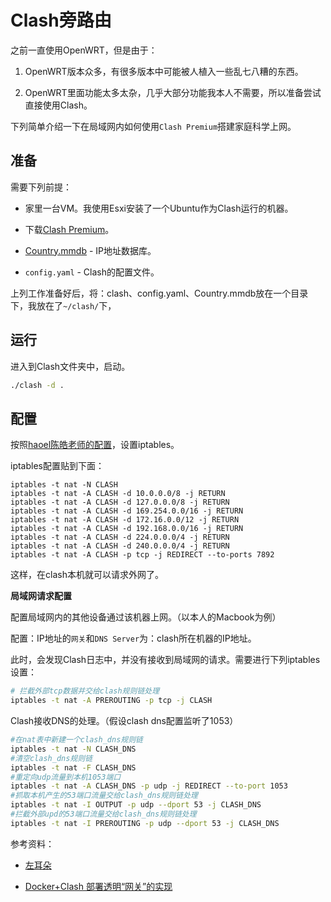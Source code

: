 # Clash旁路由

之前一直使用OpenWRT，但是由于：

1. OpenWRT版本众多，有很多版本中可能被人植入一些乱七八糟的东西。

2. OpenWRT里面功能太多太杂，几乎大部分功能我本人不需要，所以准备尝试直接使用Clash。

下列简单介绍一下在局域网内如何使用`Clash Premium`搭建家庭科学上网。


## 准备

需要下列前提：

- 家里一台VM。我使用Esxi安装了一个Ubuntu作为Clash运行的机器。

- 下载[Clash Premium](https://github.com/Dreamacro/clash/releases/tag/premium)。

- [Country.mmdb](https://github.com/Dreamacro/maxmind-geoip/releases/latest/download/Country.mmdb) - IP地址数据库。

- `config.yaml` - Clash的配置文件。


上列工作准备好后，将：clash、config.yaml、Country.mmdb放在一个目录下，我放在了`~/clash/`下，


## 运行

进入到Clash文件夹中，启动。

```bash
./clash -d . 
```


## 配置

按照[haoel陈皓老师的配置](https://github.com/haoel/haoel.github.io#74-%E8%AE%BE%E7%BD%AE-iptables-%E8%BD%AC%E5%8F%91)，设置iptables。

iptables配置贴到下面：

```
iptables -t nat -N CLASH
iptables -t nat -A CLASH -d 10.0.0.0/8 -j RETURN
iptables -t nat -A CLASH -d 127.0.0.0/8 -j RETURN
iptables -t nat -A CLASH -d 169.254.0.0/16 -j RETURN
iptables -t nat -A CLASH -d 172.16.0.0/12 -j RETURN
iptables -t nat -A CLASH -d 192.168.0.0/16 -j RETURN
iptables -t nat -A CLASH -d 224.0.0.0/4 -j RETURN
iptables -t nat -A CLASH -d 240.0.0.0/4 -j RETURN
iptables -t nat -A CLASH -p tcp -j REDIRECT --to-ports 7892
```

这样，在clash本机就可以请求外网了。


**局域网请求配置**

配置局域网内的其他设备通过该机器上网。（以本人的Macbook为例）

配置：IP地址的`网关`和`DNS Server`为：clash所在机器的IP地址。

此时，会发现Clash日志中，并没有接收到局域网的请求。需要进行下列iptables设置：

```bash
# 拦截外部tcp数据并交给clash规则链处理
iptables -t nat -A PREROUTING -p tcp -j CLASH
```

Clash接收DNS的处理。（假设clash dns配置监听了1053）

```bash
#在nat表中新建一个clash_dns规则链
iptables -t nat -N CLASH_DNS
#清空clash_dns规则链
iptables -t nat -F CLASH_DNS
#重定向udp流量到本机1053端口
iptables -t nat -A CLASH_DNS -p udp -j REDIRECT --to-port 1053
#抓取本机产生的53端口流量交给clash_dns规则链处理
iptables -t nat -I OUTPUT -p udp --dport 53 -j CLASH_DNS
#拦截外部upd的53端口流量交给clash_dns规则链处理
iptables -t nat -I PREROUTING -p udp --dport 53 -j CLASH_DNS
```


参考资料：

- [左耳朵](https://github.com/haoel/haoel.github.io)

- [Docker+Clash 部署透明“网关”的实现](https://zhuanlan.zhihu.com/p/423684520)